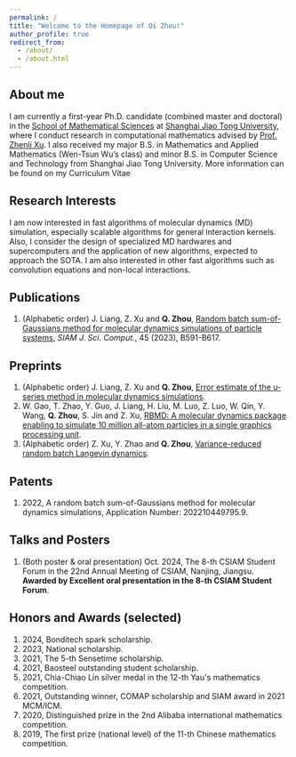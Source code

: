```yaml
---
permalink: /
title: "Welcome to the Homepage of Qi Zhou!"
author_profile: true
redirect_from: 
  - /about/
  - /about.html
---
```


About me
------
I am currently a first-year Ph.D. candidate (combined master and doctoral) in the [School of Mathematical Sciences](https://math.sjtu.edu.cn/Default/index) at [Shanghai Jiao Tong University](https://www.sjtu.edu.cn/), where I conduct research in computational mathematics advised by [Prof. Zhenli Xu](https://math.sjtu.edu.cn/faculty/xuzl/). I also received my major B.S. in Mathematics and Applied Mathematics (Wen-Tsun Wu’s class) and minor B.S. in Computer Science and Technology from Shanghai Jiao Tong University. More information can be found on my Curriculum Vitae

Research Interests
------
I am now interested in fast algorithms of molecular dynamics (MD) simulation, especially scalable algorithms for general interaction kernels. Also, I consider the design of specialized MD hardwares and supercomputers and the application of new algorithms, expected to approach the SOTA. I am also interested in other fast algorithms such as convolution equations and non-local interactions.


Publications
------
1. (Alphabetic order) J. Liang, Z. Xu and **Q. Zhou**, [Random batch sum-of-Gaussians method for molecular dynamics simulations of particle systems](https://epubs.siam.org/doi/abs/10.1137/22M1497201?af=R), *SIAM J. Sci. Comput.*, 45 (2023), B591-B617.

Preprints
------
1. (Alphabetic order) J. Liang, Z. Xu and **Q. Zhou**, [Error estimate of the u-series method in molecular dynamics simulations](https://arxiv.org/abs/2305.05369).
2. W. Gao, T. Zhao, Y. Guo, J. Liang, H. Liu, M. Luo, Z. Luo, W. Qin, Y. Wang, **Q. Zhou**, S. Jin and Z. Xu, [RBMD: A molecular dynamics package enabling to simulate 10 million all-atom particles in a single graphics processing unit](https://arxiv.org/abs/2407.09315).
3. (Alphabetic order) Z. Xu, Y. Zhao and **Q. Zhou**, [Variance-reduced random batch Langevin dynamics](https://arxiv.org/abs/2411.01762). 


Patents
------
1. 2022, A random batch sum-of-Gaussians method for molecular dynamics simulations, Application Number: 202210449795.9.

Talks and Posters
------
1. (Both poster & oral presentation) Oct. 2024, The 8-th CSIAM Student Forum in the 22nd Annual Meeting of CSIAM, Nanjing, Jiangsu. **Awarded by Excellent oral presentation in the 8-th CSIAM Student Forum**.


Honors and Awards (selected)
------
1. 2024, Bonditech spark scholarship.
2. 2023, National scholarship.
3. 2021, The 5-th Sensetime scholarship.
4. 2021, Baosteel outstanding student scholarship.
5. 2021, Chia-Chiao Lin silver medal in the 12-th Yau's mathematics competition.
6. 2021, Outstanding winner, COMAP scholarship and SIAM award in 2021 MCM/ICM.
7. 2020, Distinguished prize in the 2nd Alibaba international mathematics competition.
8. 2019, The first prize (national level) of the 11-th Chinese mathematics competition.

